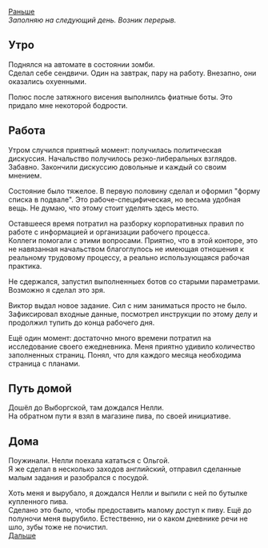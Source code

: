 [Раньше](2020.04.29.md)  
*Заполняю на следующий день. Возник перерыв.*
## Утро
Поднялся на автомате в состоянии зомби.  
Сделал себе сендвичи. Один на завтрак, пару на работу. Внезапно, они оказались охуенными.

Полюс после затяжного висения выполнилсь фиатные боты. Это придало мне некоторой бодрости.
## Работа
Утром случился приятный момент: получилась политическая дискуссия. Начальство получилось резко-либеральных взглядов. Забавно. Закончили дискуссию довольные и каждый со своим мнением.

Состояние было тяжелое. В первую половину сделал и оформил "форму списка в подвале". Это рабоче-специфическая, но весьма удобная вещь. Не думаю, что этому стоит уделять здесь место.

Оставшееся время потратил на разборку корпоративных правил по работе с информацией и организации рабочего процесса.  
Коллеги помогали с этими вопросами. Приятно, что в этой конторе, это не навязанная начальством благоглупось не имеющая отношения к реальному трудовому процессу, а реально использующаяся рабочая практика.

Не сдержался, запустил выполненныех ботов со старыми параметрами. Возможно я сделал это зря.

Виктор выдал новое задание. Сил с ним заниматься просто не было. Зафиксировал входные данные, посмотрел инструкции по этому делу и продолжил тупить до конца рабочего дня.

Ещё один момент: достаточно много времени потратил на исследование своего ежедневника. Меня приятно удивило количество заполненных страниц. Понял, что для каждого месяца необходима страница с планами.
## Путь домой
Дошёл до Выборгской, там дождался Нелли.  
На обратном пути я взял в магазине пива, по своей инициативе.
## Дома
Поужинали. Нелли поехала кататься с Ольгой.   
Я же сделал в несколько заходов английский, отправил сделанные малым задания и разобрался с посудой.

Хоть меня и вырубало, я дождался Нелли и выпили с ней по бутылке купленного пива.  
Сделано это было, чтобы предоставить малому доступ к пиву. Ещё до полуночи меня вырубило. Естественно, ни о каком дневнике речи не шло, зубы тоже не почистил.  
[Дальше](2020.05.01.md)